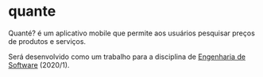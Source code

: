 # quante
Quanté? é um aplicativo mobile que permite aos usuários pesquisar preços de produtos e serviços. 

Será desenvolvido como um trabalho para a disciplina de [Engenharia de Software](https://github.com/aserg-ufmg/CursoEngenhariaSoftware) (2020/1).
